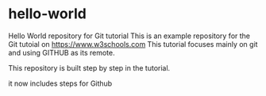 # hello-world
Hello World repository for Git tutorial
This is an example repository for the Git tutoial on https://www.w3schools.com
This tutorial focuses mainly on git and using GITHUB as its remote.

This repository is built step by step in the tutorial.

it now includes steps for Github

